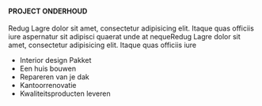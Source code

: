 #### PROJECT ONDERHOUD
Redug Lagre dolor sit amet, consectetur adipisicing elit. Itaque quas officiis iure aspernatur sit adipisci quaerat unde at nequeRedug Lagre dolor sit amet, consectetur adipisicing elit. Itaque quas officiis iure

* Interior design Pakket
* Een huis bouwen
* Repareren van je dak
* Kantoorrenovatie
* Kwaliteitsproducten leveren
